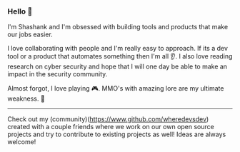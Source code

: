 ### Hello 👋

I'm Shashank and I'm obsessed with building tools and products that make our jobs easier. 

I love collaborating with people and I'm really easy to approach. If its a dev tool or a product that automates something then I'm all :ear:. I also love reading research on cyber security and hope that I will one day be able to make an impact in the security community.

Almost forgot, I love playing :video_game:. MMO's with amazing lore are my ultimate weakness. :grimacing:

---

Check out my (community)(https://www.github.com/wheredevsdev) created with a couple friends where we work on our own open source projects and try to contribute to existing projects as well! Ideas are always welcome!

